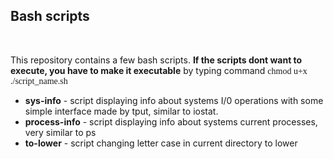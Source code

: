 <h2>Bash scripts</h2>
<br>
<p>This repository contains a few bash scripts. <b>If the scripts dont want to execute, you have to make it executable</b> by
typing command <span style="font-family: 'Terminal Dosis';">chmod u+x ./script_name.sh</span> <p>
<ul>
<li><b>sys-info</b> - script displaying info about systems I/0 operations with some simple interface made by tput, similar to iostat.</li>
<li><b>process-info</b> - script displaying info about systems current processes, very similar to ps</li>
<li><b>to-lower</b> - script changing letter case in current directory to lower</li>
</ul>
